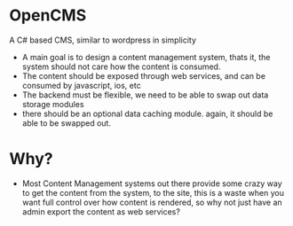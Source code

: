 OpenCMS
=======

A C# based CMS, similar to wordpress in simplicity


* A main goal is to design a content management system, thats it, the system should not care how the content is consumed.
* The content should be exposed through web services, and can be consumed by javascript, ios, etc
* The backend must be flexible, we need to be able to swap out data storage modules
* there should be an optional data caching module. again, it should be able to be swapped out.



# Why?
* Most Content Management systems out there provide some crazy way to get the content from the system, to the site, this is a waste when you want full control over how content is rendered, so why not just have an admin export the content as web services?
